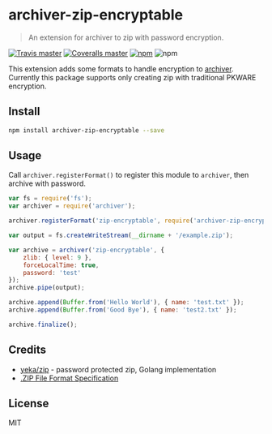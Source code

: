 # archiver-zip-encryptable

> An extension for archiver to zip with password encryption.

[![Travis master](https://img.shields.io/travis/ksoichiro/node-archiver-zip-encryptable/master.svg?style=flat-square)](https://travis-ci.org/ksoichiro/node-archiver-zip-encryptable)
[![Coveralls master](https://img.shields.io/coveralls/ksoichiro/node-archiver-zip-encryptable/master.svg?style=flat-square&maxAge=2592000)](https://coveralls.io/github/ksoichiro/node-archiver-zip-encryptable)
[![npm](https://img.shields.io/npm/v/archiver-zip-encryptable.svg?style=flat-square)](https://www.npmjs.com/package/archiver-zip-encryptable)
![npm](https://img.shields.io/npm/l/archiver-zip-encryptable.svg?style=flat-square)

This extension adds some formats to handle encryption to [archiver](https://github.com/archiverjs/node-archiver).  
Currently this package supports only creating zip with traditional PKWARE encryption.

## Install

```sh
npm install archiver-zip-encryptable --save
```

## Usage

Call `archiver.registerFormat()` to register this module to `archiver`, then archive with password.

```js
var fs = require('fs');
var archiver = require('archiver');

archiver.registerFormat('zip-encryptable', require('archiver-zip-encryptable'));

var output = fs.createWriteStream(__dirname + '/example.zip');

var archive = archiver('zip-encryptable', {
    zlib: { level: 9 },
    forceLocalTime: true,
    password: 'test'
});
archive.pipe(output);

archive.append(Buffer.from('Hello World'), { name: 'test.txt' });
archive.append(Buffer.from('Good Bye'), { name: 'test2.txt' });

archive.finalize();
```

## Credits

- [yeka/zip](https://github.com/yeka/zip) - password protected zip, Golang implementation
- [.ZIP File Format Specification](https://pkware.cachefly.net/webdocs/casestudies/APPNOTE.TXT)

## License

MIT
